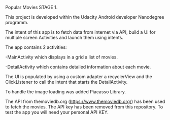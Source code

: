Popular Movies STAGE 1.

This project is developed within the Udacity Android developer Nanodegree programm.

The intent of this app is to fetch data from internet via API, build a Ui for multiple screen Activities and launch them using intents.

The app contains 2 activities: 

-MainActivity which displays in a grid a list of movies. 

-DetailActivity which contains detailed information about each movie. 

The UI is populated by using a custom adapter a recyclerView and the ClickListener to call the intent that starts the DetailActivity. 

To handle the image loading was added Piacasso Library. 

The API from themoviedb.org (https://www.themoviedb.org/) has been used to fetch the movies. 
The API key has been removed from this repository. To test the app you will need your personal API KEY. 


